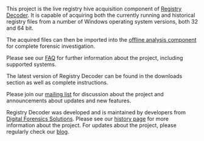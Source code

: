 This project is the live registry hive acquisition component of [Registry Decoder](http://www.registrydecoder.com). It is capable of acquiring both the currently running and historical registry files from a number of Windows operating system versions, both 32 and 64 bit.

The acquired files can then be imported into the [offline analysis component](http://code.google.com/p/registrydecoder/) for complete forensic investigation.

Please see our [FAQ](http://code.google.com/p/regdecoderlive/wiki/FAQ) for further information about the project, including supported systems.

The latest version of Registry Decoder can be found in the downloads section as well as complete instructions.

Please join our [mailing list](http://groups.google.com/group/registry-decoder?hl=en) for discussion about the project and announcements about updates and new features.

Registry Decoder was developed and is maintained by developers from [Digital Forensics Solutions](http://www.digitalforensicssolutions.com/). Please see our [history page](http://www.digitalforensicssolutions.com/registrydecoder/content/history) for more information about the project.  For updates about the project, please regularly check our [blog](http://dfsforensics.blogspot.com/).


